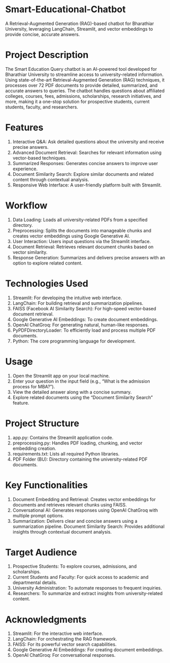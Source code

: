 # Smart-Educational-Chatbot
 A Retrieval-Augmented Generation (RAG)-based chatbot for Bharathiar University, leveraging LangChain, Streamlit, and vector embeddings to provide concise, accurate answers.

# Project Description
The Smart Education Query chatbot is an AI-powered tool developed for Bharathiar University to streamline access to university-related information. Using state-of-the-art Retrieval-Augmented Generation (RAG) techniques, it processes over 72 PDF documents to provide detailed, summarized, and accurate answers to queries. The chatbot handles questions about affiliated colleges, courses, fees, admissions, scholarships, research initiatives, and more, making it a one-stop solution for prospective students, current students, faculty, and researchers.

# Features
1. Interactive Q&A: Ask detailed questions about the university and receive precise answers.
2. Advanced Document Retrieval: Searches for relevant information using vector-based techniques.
3. Summarized Responses: Generates concise answers to improve user experience.
4. Document Similarity Search: Explore similar documents and related content through contextual analysis.
5. Responsive Web Interface: A user-friendly platform built with Streamlit.

# Workflow
1. Data Loading:
Loads all university-related PDFs from a specified directory.
2. Preprocessing:
Splits the documents into manageable chunks and creates vector embeddings using Google Generative AI.
3. User Interaction:
Users input questions via the Streamlit interface.
4. Document Retrieval:
Retrieves relevant document chunks based on vector similarity.
5. Response Generation:
Summarizes and delivers precise answers with an option to explore related content.

# Technologies Used
 1. Streamlit: For developing the intuitive web interface.
 2. LangChain: For building retrieval and summarization pipelines.
 3. FAISS (Facebook AI Similarity Search): For high-speed vector-based document retrieval.
 4. Google Generative AI Embeddings: To create document embeddings.
 5. OpenAI ChatGroq: For generating natural, human-like responses.
 6. PyPDFDirectoryLoader: To efficiently load and process multiple PDF documents.
 7. Python: The core programming language for development.

# Usage
1. Open the Streamlit app on your local machine.
2. Enter your question in the input field (e.g., “What is the admission process for MBA?”).
3. View the detailed answer along with a concise summary.
4. Explore related documents using the “Document Similarity Search” feature.

# Project Structure
1. app.py: Contains the Streamlit application code.
2. preprocessing.py: Handles PDF loading, chunking, and vector embedding creation.
3. requirements.txt: Lists all required Python libraries.
4. PDF Folder (BU): Directory containing the university-related PDF documents.

# Key Functionalities
1. Document Embedding and Retrieval: Creates vector embeddings for documents and retrieves relevant chunks using FAISS.
2. Conversational AI: Generates responses using OpenAI ChatGroq with multiple prompt options.
3. Summarization: Delivers clear and concise answers using a summarization pipeline.
Document Similarity Search: Provides additional insights through contextual document analysis.

# Target Audience
1. Prospective Students: To explore courses, admissions, and scholarships.
2. Current Students and Faculty: For quick access to academic and departmental details.
3. University Administration: To automate responses to frequent inquiries.
4. Researchers: To summarize and extract insights from university-related content.

# Acknowledgments
1. Streamlit: For the interactive web interface.
2. LangChain: For orchestrating the RAG framework.
3. FAISS: For its powerful vector search capabilities.
4. Google Generative AI Embeddings: For creating document embeddings.
5. OpenAI ChatGroq: For conversational responses.
